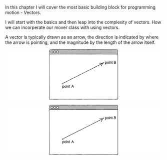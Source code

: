 In this chapter I will cover the most basic building block for programming motion - Vectors.

I will start with the basics and then leap into the complexity of vectors. How we can incorperate our mover class with using vectors. 

A vector is typically drawn as an arrow, the direction is indicated by where the arrow is pointing, and the magnitude by the length of the arrow itself.



![wank](images/vec.png)

<img src = "images/vec.png">
